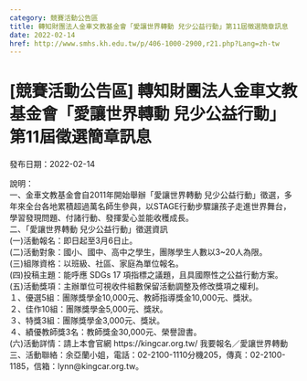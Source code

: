 ```yaml
---
category: 競賽活動公告區
title: 轉知財團法人金車文教基金會「愛讓世界轉動 兒少公益行動」第11屆徵選簡章訊息
date: 2022-02-14
href: http://www.smhs.kh.edu.tw/p/406-1000-2900,r21.php?Lang=zh-tw
---
```


# [競賽活動公告區] 轉知財團法人金車文教基金會「愛讓世界轉動 兒少公益行動」第11屆徵選簡章訊息

發布日期：2022-02-14

<div><div></div><div>說明：<br> 一、金車文教基金會自2011年開始舉辦「愛讓世界轉動 兒少公益行動」徵選，多年來全台各地累積超過萬名師生參與，以STAGE行動步驟讓孩子走進世界舞台，學習發現問題、付諸行動、發揮愛心並能收穫成長。<br> 二、「愛讓世界轉動 兒少公益行動」徵選資訊<br> (一)活動報名：即日起至3月6日止。<br> (二)活動對象：國小、國中、高中之學生，團隊學生人數以3~20人為限。<br> (三)組隊資格：以班級、社區、家庭為單位報名。<br> (四)投稿主題：能呼應 SDGs 17 項指標之議題，且具國際性之公益行動方案。<br> (五)活動獎項：主辦單位可視收件組數保留活動調整及修改獎項之權利。<br> １、優選5組：團隊獎學金10,000元、教師指導獎金10,000元、獎狀。<br> ２、佳作10組：團隊獎學金5,000元、獎狀。<br> ３、特獎3組：團隊獎學金3,000元、獎狀。<br> ４、績優教師獎3名：教師獎金30,000元、榮譽證書。<br> (六)活動詳情：請上本會官網 https://kingcar.org.tw/ 我要報名／愛讓世界轉動<br> 三、活動聯絡：余亞蘭小姐，電話：02-2100-1110分機205，傳真：02-2100-1185，信箱：lynn@kingcar.org.tw。</div></div>

